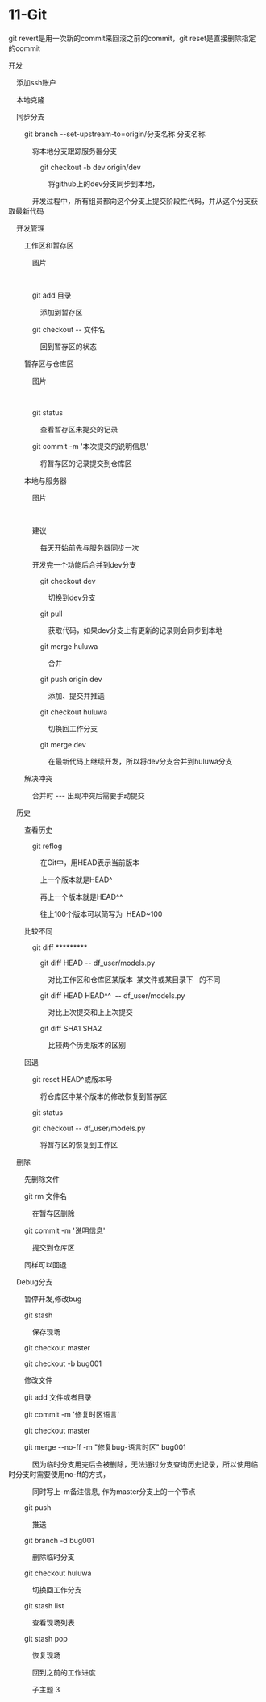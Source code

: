 # 11-Git

git revert是用一次新的commit来回滚之前的commit，git reset是直接删除指定的commit

开发

    添加ssh账户

    本地克隆

    同步分支

        git branch \-\-set\-upstream\-to=origin/分支名称 分支名称

            将本地分支跟踪服务器分支

                git checkout \-b dev origin/dev

                    将github上的dev分支同步到本地，

            开发过程中，所有组员都向这个分支上提交阶段性代码，并从这个分支获取最新代码

    开发管理

        工作区和暂存区

            图片

                

            git add 目录

                添加到暂存区

            git checkout \-\- 文件名

                回到暂存区的状态

        暂存区与仓库区

            图片

                

            git status

                查看暂存区未提交的记录

            git commit \-m '本次提交的说明信息'

                将暂存区的记录提交到仓库区

        本地与服务器

            图片

                

            建议

                每天开始前先与服务器同步一次

            开发完一个功能后合并到dev分支

                git checkout dev

                    切换到dev分支

                git pull

                    获取代码，如果dev分支上有更新的记录则会同步到本地

                git merge huluwa

                    合并

                git push origin dev

                    添加、提交并推送

                git checkout huluwa

                    切换回工作分支

                git merge dev

                    在最新代码上继续开发，所以将dev分支合并到huluwa分支

        解决冲突

            合并时 \-\-\- 出现冲突后需要手动提交

    历史

        查看历史

            git reflog

                在Git中，用HEAD表示当前版本

                上一个版本就是HEAD^

                再上一个版本就是HEAD^^

                往上100个版本可以简写为  HEAD~100

        比较不同

            git diff \*\*\*\*\*\*\*\*\*

                git diff HEAD \-\- df\_user/models.py

                    对比工作区和仓库区某版本  某文件或某目录下   的不同

                git diff HEAD HEAD^^  \-\- df\_user/models.py

                    对比上次提交和上上次提交

                git diff SHA1 SHA2

                    比较两个历史版本的区别

        回退

            git reset HEAD^或版本号

                将仓库区中某个版本的修改恢复到暂存区

            git status

            git checkout \-\- df\_user/models.py

                将暂存区的恢复到工作区

    删除

        先删除文件

        git rm 文件名

            在暂存区删除

        git commit \-m '说明信息'

            提交到仓库区

        同样可以回退

    Debug分支

        暂停开发,修改bug

        git stash

            保存现场

        git checkout master

        git checkout \-b bug001

        修改文件

        git add 文件或者目录

        git commit \-m '修复时区语言'

        git checkout master

        git merge \-\-no\-ff \-m "修复bug\-语言时区" bug001

            因为临时分支用完后会被删除，无法通过分支查询历史记录，所以使用临时分支时需要使用no\-ff的方式，

            同时写上\-m备注信息, 作为master分支上的一个节点

        git push

            推送

        git branch \-d bug001

            删除临时分支

        git checkout huluwa

            切换回工作分支

        git stash list

            查看现场列表

        git stash pop

            恢复现场

            回到之前的工作进度

            子主题 3
